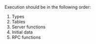 Execution should be in the following order:

1. Types
2. Tables
3. Server functions
4. Initial data
5. RPC functions

